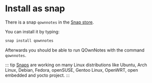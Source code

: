 # Install as snap

There is a snap `qownnotes` in the [Snap store](https://snapcraft.io/qownnotes).

You can install it by typing:

```bash
snap install qownnotes
```

Afterwards you should be able to run QOwnNotes with the command `qownnotes`.

::: tip [Snaps](http://snapcraft.io) are working on many Linux distributions like Ubuntu, Arch Linux, Debian, Fedora, openSUSE, Gentoo Linux, OpenWRT, open embedded and yocto project. :::
